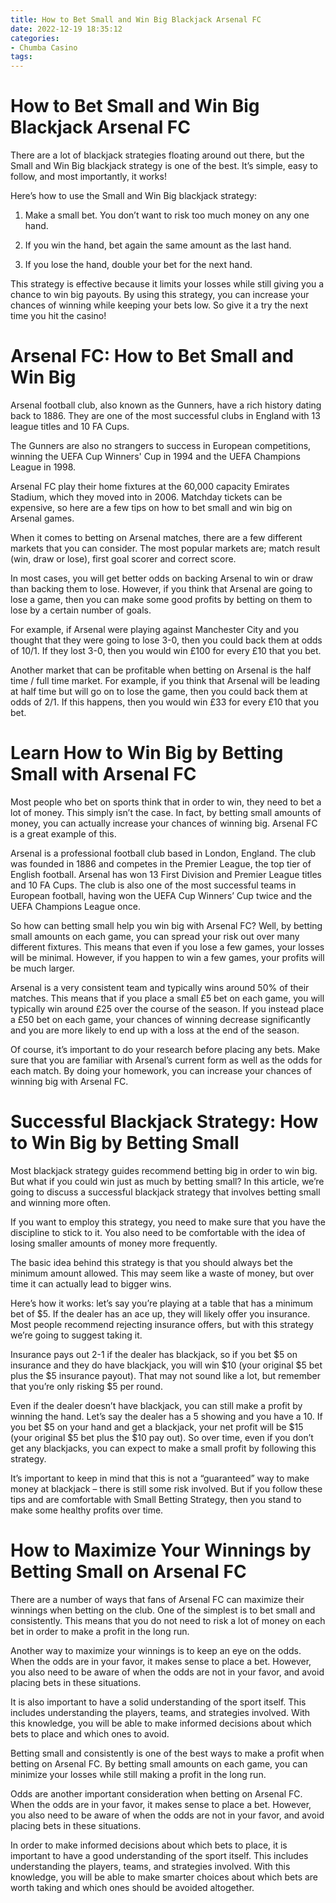 ```yaml
---
title: How to Bet Small and Win Big Blackjack Arsenal FC
date: 2022-12-19 18:35:12
categories:
- Chumba Casino
tags:
---
```



#  How to Bet Small and Win Big Blackjack Arsenal FC

There are a lot of blackjack strategies floating around out there, but the Small and Win Big blackjack strategy is one of the best. It’s simple, easy to follow, and most importantly, it works!

Here’s how to use the Small and Win Big blackjack strategy:

1. Make a small bet. You don’t want to risk too much money on any one hand.

2. If you win the hand, bet again the same amount as the last hand.

3. If you lose the hand, double your bet for the next hand.

This strategy is effective because it limits your losses while still giving you a chance to win big payouts. By using this strategy, you can increase your chances of winning while keeping your bets low. So give it a try the next time you hit the casino!

#  Arsenal FC: How to Bet Small and Win Big 

Arsenal football club, also known as the Gunners, have a rich history dating back to 1886. They are one of the most successful clubs in England with 13 league titles and 10 FA Cups.

The Gunners are also no strangers to success in European competitions, winning the UEFA Cup Winners' Cup in 1994 and the UEFA Champions League in 1998.

Arsenal FC play their home fixtures at the 60,000 capacity Emirates Stadium, which they moved into in 2006. Matchday tickets can be expensive, so here are a few tips on how to bet small and win big on Arsenal games.

When it comes to betting on Arsenal matches, there are a few different markets that you can consider. The most popular markets are; match result (win, draw or lose), first goal scorer and correct score.

In most cases, you will get better odds on backing Arsenal to win or draw than backing them to lose. However, if you think that Arsenal are going to lose a game, then you can make some good profits by betting on them to lose by a certain number of goals.

For example, if Arsenal were playing against Manchester City and you thought that they were going to lose 3-0, then you could back them at odds of 10/1. If they lost 3-0, then you would win £100 for every £10 that you bet.

Another market that can be profitable when betting on Arsenal is the half time / full time market. For example, if you think that Arsenal will be leading at half time but will go on to lose the game, then you could back them at odds of 2/1. If this happens, then you would win £33 for every £10 that you bet.

#  Learn How to Win Big by Betting Small with Arsenal FC 

Most people who bet on sports think that in order to win, they need to bet a lot of money. This simply isn’t the case. In fact, by betting small amounts of money, you can actually increase your chances of winning big. Arsenal FC is a great example of this.

Arsenal is a professional football club based in London, England. The club was founded in 1886 and competes in the Premier League, the top tier of English football. Arsenal has won 13 First Division and Premier League titles and 10 FA Cups. The club is also one of the most successful teams in European football, having won the UEFA Cup Winners’ Cup twice and the UEFA Champions League once.

So how can betting small help you win big with Arsenal FC? Well, by betting small amounts on each game, you can spread your risk out over many different fixtures. This means that even if you lose a few games, your losses will be minimal. However, if you happen to win a few games, your profits will be much larger.

Arsenal is a very consistent team and typically wins around 50% of their matches. This means that if you place a small £5 bet on each game, you will typically win around £25 over the course of the season. If you instead place a £50 bet on each game, your chances of winning decrease significantly and you are more likely to end up with a loss at the end of the season.

Of course, it’s important to do your research before placing any bets. Make sure that you are familiar with Arsenal’s current form as well as the odds for each match. By doing your homework, you can increase your chances of winning big with Arsenal FC.

#  Successful Blackjack Strategy: How to Win Big by Betting Small 

Most blackjack strategy guides recommend betting big in order to win big. But what if you could win just as much by betting small? In this article, we’re going to discuss a successful blackjack strategy that involves betting small and winning more often.

If you want to employ this strategy, you need to make sure that you have the discipline to stick to it. You also need to be comfortable with the idea of losing smaller amounts of money more frequently.

The basic idea behind this strategy is that you should always bet the minimum amount allowed. This may seem like a waste of money, but over time it can actually lead to bigger wins.

Here’s how it works: let’s say you’re playing at a table that has a minimum bet of $5. If the dealer has an ace up, they will likely offer you insurance. Most people recommend rejecting insurance offers, but with this strategy we’re going to suggest taking it.

Insurance pays out 2-1 if the dealer has blackjack, so if you bet $5 on insurance and they do have blackjack, you will win $10 (your original $5 bet plus the $5 insurance payout). That may not sound like a lot, but remember that you’re only risking $5 per round.

Even if the dealer doesn’t have blackjack, you can still make a profit by winning the hand. Let’s say the dealer has a 5 showing and you have a 10. If you bet $5 on your hand and get a blackjack, your net profit will be $15 (your original $5 bet plus the $10 pay out). So over time, even if you don’t get any blackjacks, you can expect to make a small profit by following this strategy.

It’s important to keep in mind that this is not a “guaranteed” way to make money at blackjack – there is still some risk involved. But if you follow these tips and are comfortable with Small Betting Strategy, then you stand to make some healthy profits over time.

#  How to Maximize Your Winnings by Betting Small on Arsenal FC

There are a number of ways that fans of Arsenal FC can maximize their winnings when betting on the club. One of the simplest is to bet small and consistently. This means that you do not need to risk a lot of money on each bet in order to make a profit in the long run.

Another way to maximize your winnings is to keep an eye on the odds. When the odds are in your favor, it makes sense to place a bet. However, you also need to be aware of when the odds are not in your favor, and avoid placing bets in these situations.

It is also important to have a solid understanding of the sport itself. This includes understanding the players, teams, and strategies involved. With this knowledge, you will be able to make informed decisions about which bets to place and which ones to avoid.

Betting small and consistently is one of the best ways to make a profit when betting on Arsenal FC. By betting small amounts on each game, you can minimize your losses while still making a profit in the long run.

Odds are another important consideration when betting on Arsenal FC. When the odds are in your favor, it makes sense to place a bet. However, you also need to be aware of when the odds are not in your favor, and avoid placing bets in these situations.

In order to make informed decisions about which bets to place, it is important to have a good understanding of the sport itself. This includes understanding the players, teams, and strategies involved. With this knowledge, you will be able to make smarter choices about which bets are worth taking and which ones should be avoided altogether.